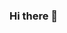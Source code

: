 ### Hi there 👋

<!--
**hatlemanali-nice/hatlemanali-nice** is a ✨ _special_ ✨ repository because its `README.md` (this file) appears on your GitHub profile.
-->

